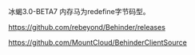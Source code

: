 冰蝎3.0-BETA7 内存马为redefine字节码型。

https://github.com/rebeyond/Behinder/releases

https://github.com/MountCloud/BehinderClientSource

